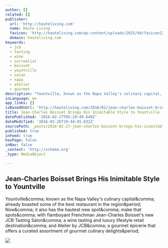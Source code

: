 ```yaml
---
author: []
related: []
publisher:
  url: 'http://hauteliving.com'
  name: Haute Living
  favicon: 'http://hauteliving.com/wp-content/uploads/2015/04/favicon22.ico'
  domain: hauteliving.com
keywords:
  - jcb
  - tasting
  - wine
  - surrealist
  - boisset
  - yountville
  - salon
  - napa
  - atelier
  - gourmet
description: "Yountville, known as the Napa Valley's culinary capital, already boasted some of the best restaurant in the region. Now, it also has the hautest new spot, make that spots, with flamboyant Frenchman Jean-Charles Boisset's new JCB Tasting Salon, a wine tasting and luxury lifestyle retail destination, and Atelier by JCB, a gourmet épicerie that offers a curated assortment of gourmet culinary delights."
inLanguage: en
app_links: []
isBasedOnUrl: 'http://hauteliving.com/2016/02/jean-charles-boisset-brings-his-inimitable-style-to-yountville/602837/'
title: Jean-Charles Boisset Brings His Inimitable Style to Yountville
datePublished: '2016-02-27T05:29:49.649Z'
dateModified: '2016-02-26T19:44:45.032Z'
sourcePath: _posts/2016-02-27-jean-charles-boisset-brings-his-inimitable-style-to-yountvil.md
published: true
inFeed: true
hasPage: false
inNav: false
_context: 'http://schema.org'
_type: MediaObject

---
```

<article style=""><h1>Jean-Charles Boisset Brings His Inimitable Style to Yountville</h1><p>Yountville&amp;comma; known as the Napa Valley's culinary capital&amp;comma; already boasted some of the best restaurant in the region&amp;period; Now&amp;comma; it also has the hautest new spot&amp;comma; make that spots&amp;comma; with flamboyant Frenchman Jean-Charles Boisset's new JCB Tasting Salon&amp;comma; a wine tasting and luxury lifestyle retail destination&amp;comma; and Atelier by JCB&amp;comma; a gourmet épicerie that offers a curated assortment of gourmet culinary delights&amp;period;</p><img src="http://hauteliving.com/wp-content/uploads/2016/02/0011.jpg" /></article>